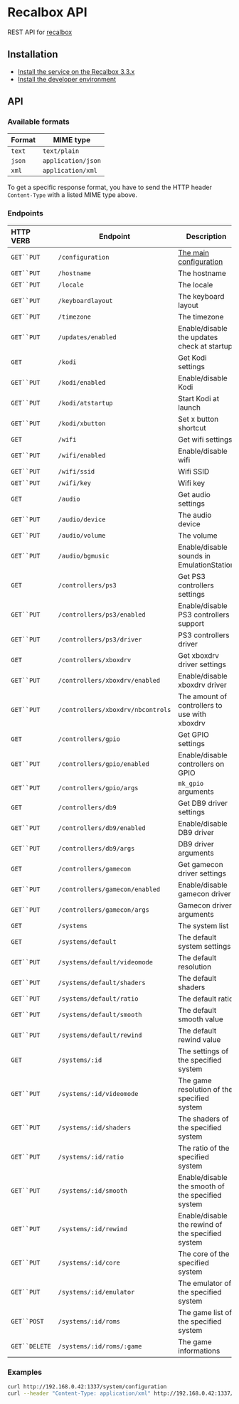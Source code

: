 Recalbox API
============

REST API for [recalbox](http://recalbox.com)


Installation
------------

- [Install the service on the Recalbox 3.3.x](documentation/install-on-recalbox.md)
- [Install the developer environment](documentation/install-dev-environment.md)



API
---

### Available formats

| Format | MIME type          |
| ------ | ------------------ |
| `text` | `text/plain`       |
| `json` | `application/json` |
| `xml`  | `application/xml`  |

To get a specific response format, you have to send the HTTP header `Content-Type` with a listed MIME type above.


### Endpoints

| HTTP VERB   | Endpoint | Description |
|:----------- | -------- | ----------- |
| `GET``PUT` | `/configuration` | [The main configuration](documentation/api/system/configuration.md) |
| `GET``PUT` | `/hostname` | The hostname |
| `GET``PUT` | `/locale` | The locale |
| `GET``PUT` | `/keyboardlayout` | The keyboard layout |
| `GET``PUT` | `/timezone` | The timezone |
| `GET``PUT` | `/updates/enabled` | Enable/disable the updates check at startup |
| `GET`      | `/kodi` | Get Kodi settings |
| `GET``PUT` | `/kodi/enabled` | Enable/disable Kodi |
| `GET``PUT` | `/kodi/atstartup` | Start Kodi at launch |
| `GET``PUT` | `/kodi/xbutton` | Set x button shortcut |
| `GET`      | `/wifi` | Get wifi settings |
| `GET``PUT` | `/wifi/enabled` | Enable/disable wifi |
| `GET``PUT` | `/wifi/ssid` | Wifi SSID |
| `GET``PUT` | `/wifi/key` | Wifi key |
| `GET`      | `/audio` | Get audio settings |
| `GET``PUT` | `/audio/device` | The audio device |
| `GET``PUT` | `/audio/volume` | The volume |
| `GET``PUT` | `/audio/bgmusic` | Enable/disable sounds in EmulationStation |
| `GET`      | `/controllers/ps3` | Get PS3 controllers settings |
| `GET``PUT` | `/controllers/ps3/enabled` | Enable/disable PS3 controllers support |
| `GET``PUT` | `/controllers/ps3/driver` | PS3 controllers driver |
| `GET`      | `/controllers/xboxdrv` | Get xboxdrv driver settings |
| `GET``PUT` | `/controllers/xboxdrv/enabled` | Enable/disable xboxdrv driver |
| `GET``PUT` | `/controllers/xboxdrv/nbcontrols` | The amount of controllers to use with xboxdrv |
| `GET`      | `/controllers/gpio` | Get GPIO settings |
| `GET``PUT` | `/controllers/gpio/enabled` | Enable/disable controllers on GPIO |
| `GET``PUT` | `/controllers/gpio/args` | `mk_gpio` arguments |
| `GET`      | `/controllers/db9` | Get DB9 driver settings |
| `GET``PUT` | `/controllers/db9/enabled` | Enable/disable DB9 driver |
| `GET``PUT` | `/controllers/db9/args` | DB9 driver arguments |
| `GET`      | `/controllers/gamecon` | Get gamecon driver settings |
| `GET``PUT` | `/controllers/gamecon/enabled` | Enable/disable gamecon driver |
| `GET``PUT` | `/controllers/gamecon/args` | Gamecon driver arguments |
| `GET`      | `/systems` | The system list |
| `GET`      | `/systems/default` | The default system settings |
| `GET``PUT` | `/systems/default/videomode` | The default resolution |
| `GET``PUT` | `/systems/default/shaders` | The default shaders |
| `GET``PUT` | `/systems/default/ratio` | The default ratio |
| `GET``PUT` | `/systems/default/smooth` | The default smooth value |
| `GET``PUT` | `/systems/default/rewind` | The default rewind value |
| `GET`      | `/systems/:id` | The settings of the specified system |
| `GET``PUT` | `/systems/:id/videomode` | The game resolution of the specified system |
| `GET``PUT` | `/systems/:id/shaders` | The shaders of the specified system |
| `GET``PUT` | `/systems/:id/ratio` | The ratio of the specified system |
| `GET``PUT` | `/systems/:id/smooth` | Enable/disable the smooth of the specified system |
| `GET``PUT` | `/systems/:id/rewind` | Enable/disable the rewind of the specified system |
| `GET``PUT` | `/systems/:id/core` | The core of the specified system |
| `GET``PUT` | `/systems/:id/emulator` | The emulator of the specified system |
| `GET``POST` | `/systems/:id/roms` | The game list of the specified system |
| `GET``DELETE` | `/systems/:id/roms/:game` | The game informations |

### Examples

```sh
curl http://192.168.0.42:1337/system/configuration
curl --header "Content-Type: application/xml" http://192.168.0.42:1337/system/configuration
```
